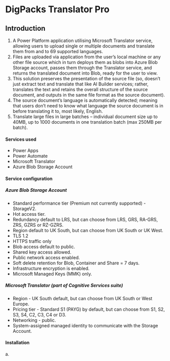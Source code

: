 # DigPacks Translator Pro

## Introduction
1)  A Power Platform application utilising Microsoft Translator service, allowing users to upload single or multiple documents and translate them from and to 69 supported languages. 
2) Files are uploaded via application from the user’s local machine or any other file source which in turn deploys them as blobs into Azure Blob Storage account, passes them through the Translator service, and returns the translated document into Blob, ready for the user to view. 
3) This solution preserves the presentation of the source file (so, doesn’t just extract text and translate that like AI Builder services; rather, translates the text and retains the overall structure of the source document, and outputs in the same file format as the source document).
4) The source document’s language is automatically detected; meaning that users don’t need to know what language the source document is in before translating it to, most likely, English. 
5) Translate large files in large batches – individual document size up to 40MB, up to 1000 documents in one translation batch (max 250MB per batch).

#### Services used
- Power Apps
- Power Automate
- Microsoft Translator
- Azure Blob Storage Account

#### Service configuration
##### Azure Blob Storage Account
- Standard performance tier (Premium not currently supported) - StorageV2.
- Hot access tier.
- Redundancy default to LRS, but can choose from LRS, GRS, RA-GRS, ZRS, GZRS or RZ-GZRS.
- Region default to UK South, but can choose from UK South or UK West.
- TLS 1.2
- HTTPS traffic only
- Blob access default to public.
- Shared key access allowed.
- Public network access enabled.
- Soft delete retention for Blob, Container and Share = 7 days.
- Infrastructure encryption is enabled.
- Microsoft Managed Keys (MMK) only.

##### Microsoft Translator (part of Cognitive Services suite)
- Region - UK South default, but can choose from UK South or West Europe.
- Pricing tier - Standard S1 (PAYG) by default, but can choose from S1, S2, S3, S4, C2, C3, C4 or D3.
- Networking - public.
- System-assigned managed identity to communicate with the Storage Account.

#### Installation

a. 






